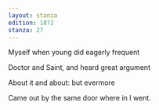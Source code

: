 ```yaml
---
layout: stanza
edition: 1872
stanza: 27
---
```


Myself when young did eagerly frequent

Doctor and Saint, and heard great argument

About it and about: but evermore

Came out by the same door where in I went.